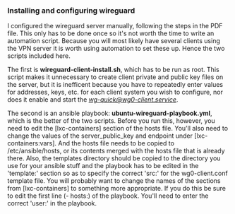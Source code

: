 ### Installing and configuring wireguard

I configured the wireguard server manually, following the steps in the
PDF file. This only has to be done once so it's not worth the time to
write an automation script. Because you will most likely have several
clients using the VPN server it is worth using automation to set these
up. Hence the two scripts included here.

The first is **wireguard-client-install.sh**, which has to be run as
root. This script makes it unnecessary to create client private and
public key files on the server, but it is inefficent because you have to
repeatedly enter values for addresses, keys, etc. for each client system
you wish to configure, nor does it enable and start the
*wg-quick@wg0-client.service*.

The second is an ansible playbook: **ubuntu-wireguard-playbook.yml**,
which is the better of the two scripts. Before you run this, however, you
need to edit the [lxc-containers] section of the hosts file. You'll also
need to change the values of the server_public_key and endpoint under
[lxc-containers:vars]. And the hosts file needs to be copied to
/etc/ansible/hosts, or its contents merged with the hosts file that is
already there. Also, the templates directory should be copied to the
directory you use for your ansible stuff and the playbook has to be
edited in the 'template:' section so as to specify the correct 'src:' for
the wg0-client.conf template file. You will probably want to change the
names of the sections from [lxc-containers] to something more
appropriate. If you do this be sure to edit the first line (- hosts:) of
the playbook. You'll need to enter the correct 'user:' in the playbook.
